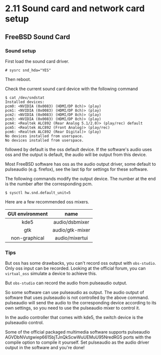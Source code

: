 # 2.11 Sound card and network card setup

## FreeBSD Sound Card

### Sound setup

First load the sound card driver.

```
# sysrc snd_hda="YES"
```

Then reboot.

Check the current sound card device with the following command

```
$ cat /dev/sndstat
Installed devices:
pcm0: <NVIDIA (0x0083) (HDMI/DP 8ch)> (play)
pcm1: <NVIDIA (0x0083) (HDMI/DP 8ch)> (play)
pcm2: <NVIDIA (0x0083) (HDMI/DP 8ch)> (play)
pcm3: <NVIDIA (0x0083) (HDMI/DP 8ch)> (play)
pcm4: <Realtek ALC892 (Rear Analog 5.1/2.0)> (play/rec) default
pcm5: <Realtek ALC892 (Front Analog)> (play/rec)
pcm6: <Realtek ALC892 (Rear Digital)> (play)
No devices installed from userspace.
No devices installed from userspace.
```

followed by default is the oss default device. If the software's audio uses oss and the output is default, the audio will be output from this device.

Most FreeBSD software has oss as the audio output driver, some default to pulseaudio (e.g. firefox), see the last tip for settings for these software.

The following commands modify the output device. The number at the end is the number after the corresponding pcm.

```
$ sysctl hw.snd.default_unit=5
```

Here are a few recommended oss mixers.

|GUI environment|name|
|:---:|:---:|
|kde5|audio/dsbmixer|
|gtk|audio/gtk-mixer|
|non-graphical|audio/mixertui|

### Tips

But oss has some drawbacks, you can't record oss output with `obs-studio`. Only oss input can be recorded. Looking at the official forum, you can `virtual_oss` simulate a device to achieve this.

But `obs-studio` can record the audio from pulseaudio output.

So some software can use pulseaudio as output. The audio output of software that uses pulseaudio is not controlled by the above command. pulseaudio will send the audio to the corresponding device according to its own settings, so you need to use the pulseaudio mixer to control it.

In the audio controller that comes with kde5, the switch device is the pulseaudio control.

Some of the official packaged multimedia software supports pulseaudio AGVDbNVutgwiep6615bjTJnQkScwWuUEMuU95NredRG5 ports with the compile option to compile it yourself. Set pulseaudio as the audio driver output in the software and you're done!
